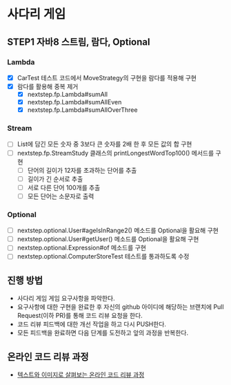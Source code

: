 # 사다리 게임

## STEP1  자바8 스트림, 람다, Optional

### Lambda
* [x] CarTest 테스트 코드에서 MoveStrategy의 구현을 람다를 적용해 구현
* [x] 람다를 활용해 중복 제거
  * [x] nextstep.fp.Lambda#sumAll
  * [x] nextstep.fp.Lambda#sumAllEven
  * [x] nextstep.fp.Lambda#sumAllOverThree

### Stream
* [ ] List에 담긴 모든 숫자 중 3보다 큰 숫자를 2배 한 후 모든 값의 합 구현
* [ ] nextstep.fp.StreamStudy 클래스의 printLongestWordTop100() 메서드를 구현
  * [ ] 단어의 길이가 12자를 초과하는 단어를 추출
  * [ ] 길이가 긴 순서로 추출
  * [ ] 서로 다른 단어 100개를 추출
  * [ ] 모든 단어는 소문자로 출력

### Optional
* [ ] nextstep.optional.User#ageIsInRange2() 메소드를 Optional을 활요해 구현
* [ ] nextstep.optional.User#getUser() 메소드를 Optional을 활요해 구현
* [ ] nextstep.optional.Expression#of 메소드를 구현
* [ ] nextstep.optional.ComputerStoreTest 테스트를 통과하도록 수정

## 진행 방법
* 사다리 게임 게임 요구사항을 파악한다.
* 요구사항에 대한 구현을 완료한 후 자신의 github 아이디에 해당하는 브랜치에 Pull Request(이하 PR)를 통해 코드 리뷰 요청을 한다.
* 코드 리뷰 피드백에 대한 개선 작업을 하고 다시 PUSH한다.
* 모든 피드백을 완료하면 다음 단계를 도전하고 앞의 과정을 반복한다.

## 온라인 코드 리뷰 과정
* [텍스트와 이미지로 살펴보는 온라인 코드 리뷰 과정](https://github.com/nextstep-step/nextstep-docs/tree/master/codereview)